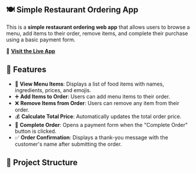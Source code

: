 ## 🍽️ Simple Restaurant Ordering App

This is a **simple restaurant ordering web app** that allows users to browse a menu, add items to their order, remove items, and complete their purchase using a basic payment form.

🔗 **[Visit the Live App](https://simple-restaurant-ordering-app.vercel.app/)**  

## 🚀 Features

- 📜 **View Menu Items**: Displays a list of food items with names, ingredients, prices, and emojis.  
- ➕ **Add Items to Order**: Users can add menu items to their order.  
- ❌ **Remove Items from Order**: Users can remove any item from their order.  
- 💰 **Calculate Total Price**: Automatically updates the total order price.  
- 🛒 **Complete Order**: Opens a payment form when the "Complete Order" button is clicked.  
- ✅ **Order Confirmation**: Displays a thank-you message with the customer's name after submitting the order.  

## 📂 Project Structure

